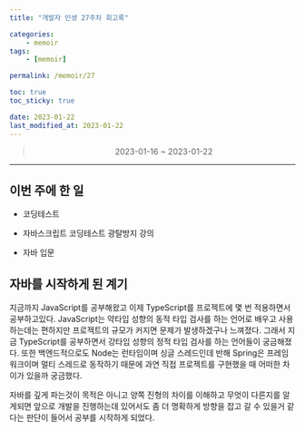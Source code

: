 ```yaml
---
title: "개발자 인생 27주차 회고록"

categories:
    - memoir
tags:
    - [memoir]

permalink: /memoir/27

toc: true
toc_sticky: true

date: 2023-01-22
last_modified_at: 2023-01-22
---
```


> <center> 2023-01-16 ~ 2023-01-22 </center>

---


## 이번 주에 한 일

- 코딩테스트

- 자바스크립트 코딩테스트 광탈방지 강의

- 자바 입문

## 자바를 시작하게 된 계기

지금까지 JavaScript를 공부해왔고 이제 TypeScript를 프로젝트에 몇 번 적용하면서 공부하고있다. JavaScript는 약타입 성향의 동적 타입 검사를 하는 언어로 배우고 사용하는데는 편하지만 프로젝트의 규모가 커지면 문제가 발생하겠구나 느껴졌다. 그래서 지금 TypeScript를 공부하면서 강타입 성향의 정적 타입 검사를 하는 언어들이 궁금해졌다. 또한 백엔드적으로도 Node는 런타임이며 싱글 스레드인데 반해 Spring은 프레임워크이며 멀티 스레드로 동작하기 때문에 과연 직접 프로젝트를 구현했을 때 어떠한 차이가 있을까 궁금했다. 

자바를 깊게 파는것이 목적은 아니고 양쪽 진형의 차이를 이해하고 무엇이 다른지를 알게되면 앞으로 개발을 진행하는데 있어서도 좀 더 명확하게 방향을 잡고 갈 수 있을거 같다는 판단이 들어서 공부를 시작하게 되었다.
